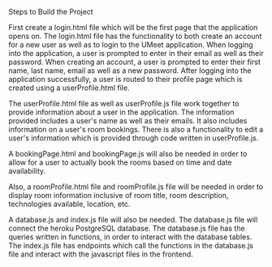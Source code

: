 Steps to Build the Project

First create a login.html file which will be the first page that the application opens on.  The login.html file has the functionality to both create an account for a new user as well as to login to the UMeet application.  When logging into the application, a user is prompted to enter in their email as well as their password.  When creating an account, a user is prompted to enter their first name, last name, email as well as a new password.  After logging into the application successfully, a user is routed to their profile page which is created using a userProfile.html file.

The userProfile.html file as well as userProfile.js file work together to provide information about a user in the application.  The information provided includes a user's name as well as their emails.  It also includes information on a user's room bookings.  There is also a functionality to edit a user's information which is provided through code written in userProfile.js.

A bookingPage.html and bookingPage.js will also be needed in order to allow for a user to actually book the rooms based on time and date availability.  

Also, a roomProfile.html file and roomProfile.js file will be needed in order to display room information inclusive of room title, room description, technologies available, location, etc. 

A database.js and index.js file will also be needed. The database.js file will connect the heroku PostgreSQL database.  The database.js file has the queries written in functions, in order to interact with the database tables.  The index.js file has endpoints which call the functions in the database.js file and interact with the javascript files in the frontend.
